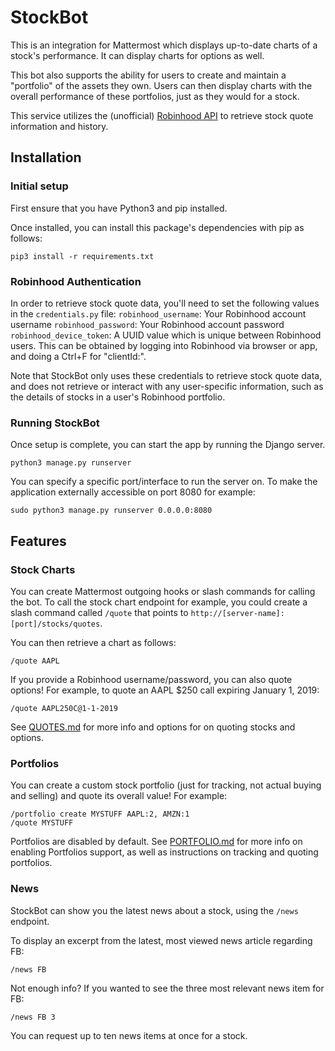 # StockBot

This is an integration for Mattermost which displays up-to-date charts of a stock's performance. It can display charts for options as well.

This bot also supports the ability for users to create and maintain a "portfolio" of
the assets they own. Users can then display charts with the overall performance of these portfolios, just as they would for a stock.

This service utilizes the (unofficial) [Robinhood API](https://github.com/sanko/Robinhood) to retrieve stock quote information and history.

## Installation

### Initial setup

First ensure that you have Python3 and pip installed.

Once installed, you can install this package's dependencies with pip as follows:

```
pip3 install -r requirements.txt
```

### Robinhood Authentication

In order to retrieve stock quote data, you'll need to set the following values in the `credentials.py` file:
`robinhood_username`: Your Robinhood account username
`robinhood_password`: Your Robinhood account password
`robinhood_device_token`: A UUID value which is unique between Robinhood users. This can be obtained by logging into Robinhood via browser or app, and doing a Ctrl+F for "clientId:".

Note that StockBot only uses these credentials to retrieve stock quote data, and does not retrieve or interact with any user-specific information, such as the details of stocks in a user's Robinhood portfolio.

### Running StockBot

Once setup is complete, you can start the app by running the Django server.

```
python3 manage.py runserver
```

You can specify a specific port/interface to run the server on. To make the application externally accessible on port 8080 for example:

```
sudo python3 manage.py runserver 0.0.0.0:8080
```

## Features

### Stock Charts

You can create Mattermost outgoing hooks or slash commands for calling the bot. To call the stock chart endpoint for example, you could create a slash command called `/quote` that points to `http://[server-name]:[port]/stocks/quotes`.

You can then retrieve a chart as follows:

`/quote AAPL`

If you provide a Robinhood username/password, you can also quote options! For example, to quote an AAPL $250 call expiring January 1, 2019:

`/quote AAPL250C@1-1-2019`

See [QUOTES.md](documentation/QUOTES.md) for more info and options for on quoting stocks and options.

### Portfolios

You can create a custom stock portfolio (just for tracking, not actual buying and selling) and quote its overall value! For example:

```
/portfolio create MYSTUFF AAPL:2, AMZN:1
/quote MYSTUFF
```

Portfolios are disabled by default. See [PORTFOLIO.md](documentation/PORTFOLIO.md) for more info on enabling Portfolios support, as well as instructions on tracking and quoting portfolios.

### News

StockBot can show you the latest news about a stock, using the `/news` endpoint.

To display an excerpt from the latest, most viewed news article regarding FB:

```
/news FB
```

Not enough info? If you wanted to see the three most relevant news item for FB:

```
/news FB 3
```

You can request up to ten news items at once for a stock.
